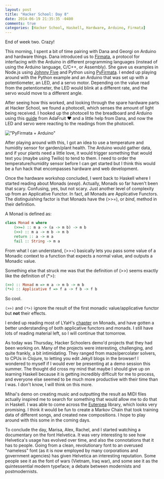 ```yaml
---
layout: post
title: "Hacker School: Day 8"
date: 2014-06-19 21:35:35 -0400
comments: true
categories: [Hacker School, Haskell, Hardware, Arduino, Firmata]
---
```


End of week two. Crazy!

This morning, I spent a bit of time pairing with Dana and Georgi on Arduino and hardware things. Dana introduced us to [Firmata](http://www.firmata.org/wiki/Main_Page), a protocol for interfacing with the Arduino in different programming languages (instead of using the Arduino language, C/C++, or Assembly). She gave us examples in Node.js using [Johnny Five](https://github.com/rwaldron/johnny-five) and Python using [PyFirmata](https://pypi.python.org/pypi/pyFirmata/0.9.5). I ended up playing around with the Python example and an Arduino that was set up with a potentiometer, an LED, and a servo motor. Depending on the value read from the petentiometer, the LED would blink at a different rate, and the servo would move to a different angle. 

After seeing how this worked, and looking through the spare hardware parts at Hacker School, we found a photocell, which senses the amount of light being received. I hooked up the photocell to the breadboard and Arduino using this [guide](https://learn.adafruit.com/photocells/using-a-photocell) from AdaFruit &#10084; and a little help from Dana, and now the LED and servo were reacting to the readings from the photocell.

!["PyFirmata + Arduino"](/images/firmata.jpg)

After playing around with this, I got an idea to use a temperature and humidity sensor for garden/plant health. The Arduino would gather data, and if your plants need a little love, it would trigger something that would text you (maybe using Twilio) to tend to them. I need to order the temperature/humidity sensor before I can get started but I think this would be a fun hack that encompasses hardware and web development.

Once the hardware workshop concluded, I went back to Haskell where I started reading about Monads (*eeep*). Actually, Monads so far haven't been that scary. Confusing, yes, but not scary. Just another level of complexity up from an Applicative Functor. In fact, all Monads are Applicative Functors. The distinguishing factor is that Monads have the (>>=), or *bind*, method in their definition. 

A Monad is defined as:

```haskell
class Monad m where
    (>>=) :: m a -> (a -> m b) -> m b
    (>>) :: m a -> m b -> m b
    return :: a -> m a
    fail :: String -> m a
```

From what I can understand, (>>=) basically lets you pass some value of a Monadic context to a function that expects a normal value, and outputs a Monadic value.

Something else that struck me was that the definition of (>>) seems exactly like the definition of (*>):

```haskell
(>>) :: Monad m => m a -> m b -> m b
(*>) :: Applicative f => f a -> f b -> f b
```

So cool. 

```(>>)``` and ```(*>)``` ignore the result of the first monadic value/applicative functor but __not__ their effects.

I ended up reading most of LYaH's [chapter](http://learnyouahaskell.com/a-fistful-of-monads) on Monads, and have gotten a better understanding of both applicative functors and monads. I still have lots of reading material left, so I will continue that tomorrow.

As today was Thursday, Hacker Schoolers demo'd projects that they had been working on. Many of the projects were interesting, challenging, and quite frankly, a bit intimidating. They ranged from maze/percolater solvers, to CPUs in Clojure, to letting you edit Jekyll blogs in the browser! I wondered to myself if I would ever be presenting at a demo session this summer. The thought did cross my mind that maybe I should give up on learning Haskell because it is getting incredibly difficult for me to process, and everyone else seemed to be much more productive with their time than I was. I don't know, I will think on this more.

Mihai's demo on creating music and outputting the result as MIDI files actually inspired me to search for something that would allow me to do that in Haskell. I was able to come across the [Euterpea](https://github.com/Euterpea/Euterpea) library, which looks very promising. I think it would be fun to create a Markov Chain that took training data of different songs, and created new compositions. I hope to play around with this some in the coming days.

To conclude the day, Marisa, Alex, Rachel, and I started watching a documentary on the font Helvetica. It was very interesting to see how Helvetica's usage has evolved over time, and also the connotations that it has to people. Going from a clean, revolutionary font to an overused "nameless" font (as it is now employed by many corporations and government agencies) has given Helvetica an interesting reputation. Some people see it as the font of wars (Vietnam, Iraq war), and some see it as the quintessential modern typeface; a debate between modernists and postmodernists.
